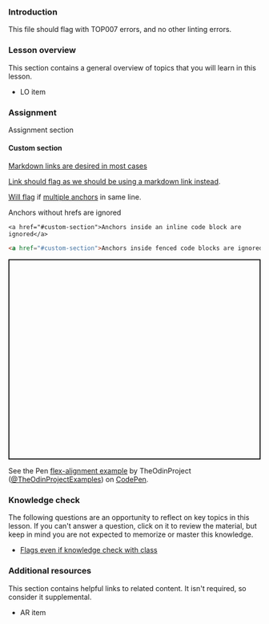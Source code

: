 ### Introduction

This file should flag with TOP007 errors, and no other linting errors.

### Lesson overview

This section contains a general overview of topics that you will learn in this lesson.

- LO item

### Assignment

<div class="lesson-content__panel" markdown="1">

Assignment section

</div>

#### Custom section

[Markdown links are desired in most cases](#custom-section)

<a href="#custom-section">Link should flag as we should be using a markdown link instead</a>.

<a href="#custom-section">Will flag</a> if <a href="#assignment">multiple anchors</a> in same line.

<a>Anchors without hrefs are ignored</a>

`<a href="#custom-section">Anchors inside an inline code block are ignored</a>`

```html
<a href="#custom-section">Anchors inside fenced code blocks are ignored</a>
```

<p class="codepen" data-height="400" data-default-tab="html,result" data-slug-hash="MWoyBzR" data-editable="true" data-user="TheOdinProjectExamples" style="height: 400px; box-sizing: border-box; display: flex; align-items: center; justify-content: center; border: 2px solid; margin: 1em 0; padding: 1em;">

<!-- Does not flag anchor tags for codepen embeds -->
<span>See the Pen <a href="https://codepen.io/TheOdinProjectExamples/pen/MWoyBzR">
flex-alignment example</a> by TheOdinProject (<a href="https://codepen.io/TheOdinProjectExamples">@TheOdinProjectExamples</a>)
on <a href="https://codepen.io">CodePen</a>.</span>

</p>

<script async src="https://cpwebassets.codepen.io/assets/embed/ei.js"></script>

### Knowledge check

The following questions are an opportunity to reflect on key topics in this lesson. If you can't answer a question, click on it to review the material, but keep in mind you are not expected to memorize or master this knowledge.

- <a class="knowledge-check-link" href="#knowledge-check">Flags even if knowledge check with class</a>

### Additional resources

This section contains helpful links to related content. It isn't required, so consider it supplemental.

- AR item

